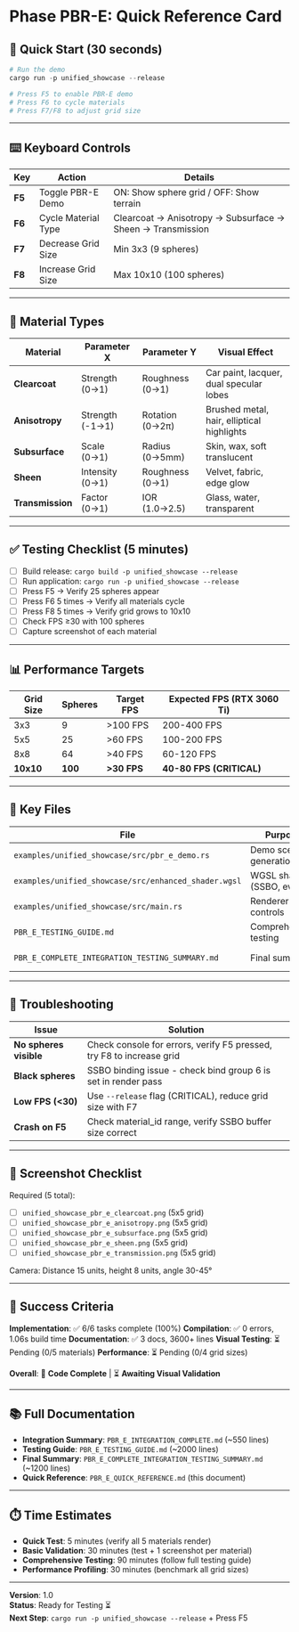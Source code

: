 # Phase PBR-E: Quick Reference Card

## 🚀 Quick Start (30 seconds)

```powershell
# Run the demo
cargo run -p unified_showcase --release

# Press F5 to enable PBR-E demo
# Press F6 to cycle materials
# Press F7/F8 to adjust grid size
```

---

## ⌨️ Keyboard Controls

| Key | Action | Details |
|-----|--------|---------|
| **F5** | Toggle PBR-E Demo | ON: Show sphere grid / OFF: Show terrain |
| **F6** | Cycle Material Type | Clearcoat → Anisotropy → Subsurface → Sheen → Transmission |
| **F7** | Decrease Grid Size | Min 3x3 (9 spheres) |
| **F8** | Increase Grid Size | Max 10x10 (100 spheres) |

---

## 🎨 Material Types

| Material | Parameter X | Parameter Y | Visual Effect |
|----------|-------------|-------------|---------------|
| **Clearcoat** | Strength (0→1) | Roughness (0→1) | Car paint, lacquer, dual specular lobes |
| **Anisotropy** | Strength (-1→1) | Rotation (0→2π) | Brushed metal, hair, elliptical highlights |
| **Subsurface** | Scale (0→1) | Radius (0→5mm) | Skin, wax, soft translucent |
| **Sheen** | Intensity (0→1) | Roughness (0→1) | Velvet, fabric, edge glow |
| **Transmission** | Factor (0→1) | IOR (1.0→2.5) | Glass, water, transparent |

---

## ✅ Testing Checklist (5 minutes)

- [ ] Build release: `cargo build -p unified_showcase --release`
- [ ] Run application: `cargo run -p unified_showcase --release`
- [ ] Press F5 → Verify 25 spheres appear
- [ ] Press F6 5 times → Verify all materials cycle
- [ ] Press F8 5 times → Verify grid grows to 10x10
- [ ] Check FPS ≥30 with 100 spheres
- [ ] Capture screenshot of each material

---

## 📊 Performance Targets

| Grid Size | Spheres | Target FPS | Expected FPS (RTX 3060 Ti) |
|-----------|---------|------------|----------------------------|
| 3x3       | 9       | >100 FPS   | 200-400 FPS                |
| 5x5       | 25      | >60 FPS    | 100-200 FPS                |
| 8x8       | 64      | >40 FPS    | 60-120 FPS                 |
| **10x10** | **100** | **>30 FPS** | **40-80 FPS (CRITICAL)** |

---

## 📁 Key Files

| File | Purpose | Lines | Status |
|------|---------|-------|--------|
| `examples/unified_showcase/src/pbr_e_demo.rs` | Demo scene generation | ~250 | ✅ Complete |
| `examples/unified_showcase/src/enhanced_shader.wgsl` | WGSL shader (SSBO, eval) | +120 | ✅ Complete |
| `examples/unified_showcase/src/main.rs` | Renderer + UI controls | +210 | ✅ Complete |
| `PBR_E_TESTING_GUIDE.md` | Comprehensive testing | ~2000 | ✅ Complete |
| `PBR_E_COMPLETE_INTEGRATION_TESTING_SUMMARY.md` | Final summary | ~1200 | ✅ Complete |

---

## 🐛 Troubleshooting

| Issue | Solution |
|-------|----------|
| **No spheres visible** | Check console for errors, verify F5 pressed, try F8 to increase grid |
| **Black spheres** | SSBO binding issue - check bind group 6 is set in render pass |
| **Low FPS (<30)** | Use `--release` flag (CRITICAL), reduce grid size with F7 |
| **Crash on F5** | Check material_id range, verify SSBO buffer size correct |

---

## 📸 Screenshot Checklist

Required (5 total):
- [ ] `unified_showcase_pbr_e_clearcoat.png` (5x5 grid)
- [ ] `unified_showcase_pbr_e_anisotropy.png` (5x5 grid)
- [ ] `unified_showcase_pbr_e_subsurface.png` (5x5 grid)
- [ ] `unified_showcase_pbr_e_sheen.png` (5x5 grid)
- [ ] `unified_showcase_pbr_e_transmission.png` (5x5 grid)

Camera: Distance 15 units, height 8 units, angle 30-45°

---

## 🎯 Success Criteria

**Implementation**: ✅ 6/6 tasks complete (100%)
**Compilation**: ✅ 0 errors, 1.06s build time
**Documentation**: ✅ 3 docs, 3600+ lines
**Visual Testing**: ⏳ Pending (0/5 materials)
**Performance**: ⏳ Pending (0/4 grid sizes)

**Overall**: 🎉 **Code Complete** | ⏳ **Awaiting Visual Validation**

---

## 📚 Full Documentation

- **Integration Summary**: `PBR_E_INTEGRATION_COMPLETE.md` (~550 lines)
- **Testing Guide**: `PBR_E_TESTING_GUIDE.md` (~2000 lines)
- **Final Summary**: `PBR_E_COMPLETE_INTEGRATION_TESTING_SUMMARY.md` (~1200 lines)
- **Quick Reference**: `PBR_E_QUICK_REFERENCE.md` (this document)

---

## ⏱️ Time Estimates

- **Quick Test**: 5 minutes (verify all 5 materials render)
- **Basic Validation**: 30 minutes (test + 1 screenshot per material)
- **Comprehensive Testing**: 90 minutes (follow full testing guide)
- **Performance Profiling**: 30 minutes (benchmark all grid sizes)

---

**Version**: 1.0  
**Status**: Ready for Testing ⏳  
**Next Step**: `cargo run -p unified_showcase --release` + Press F5
